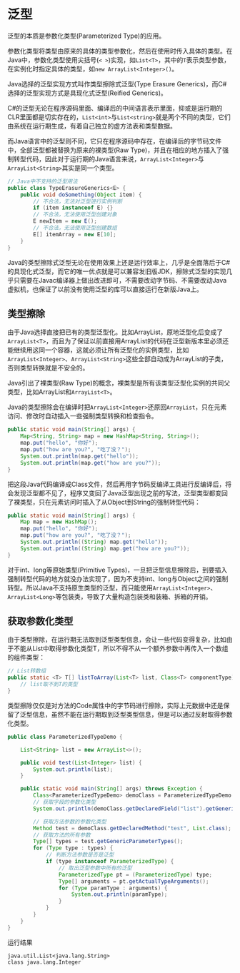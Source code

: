 # 泛型

泛型的本质是参数化类型(Parameterized Type)的应用。

参数化类型将类型由原来的具体的类型参数化，然后在使用时传入具体的类型。在Java中，参数化类型使用尖括号(`< >`)实现，如`List<T>`，其中的`T`表示类型参数，在实例化时指定具体的类型，如`new ArrayList<Integer>()`。

Java选择的泛型实现方式叫作类型擦除式泛型(Type Erasure Generics)，而C#选择的泛型实现方式是具现化式泛型(Reified Generics)。

C#的泛型无论在程序源码里面、编译后的中间语言表示里面，抑或是运行期的CLR里面都是切实存在的，`List<int>`与`List<string>`就是两个不同的类型，它们由系统在运行期生成，有着自己独立的虚方法表和类型数据。

而Java语言中的泛型则不同，它只在程序源码中存在，在编译后的字节码文件中，全部泛型都被替换为原来的裸类型(Raw Type)，并且在相应的地方插入了强制转型代码，因此对于运行期的Java语言来说，`ArrayList<Integer>`与`ArrayList<String>`其实是同一个类型。

```java
// Java中不支持的泛型用法
public class TypeErasureGenerics<E> {
    public void doSomething(Object item) {
        // 不合法，无法对泛型进行实例判断
        if (item instanceof E) {}
        // 不合法，无法使用泛型创建对象
        E newItem = new E();
        // 不合法，无法使用泛型创建数组
        E[] itemArray = new E[10];
    }
}
```

Java的类型擦除式泛型无论在使用效果上还是运行效率上，几乎是全面落后于C#的具现化式泛型，而它的唯一优点就是可以兼容发旧版JDK，擦除式泛型的实现几乎只需要在Javac编译器上做出改进即可，不需要改动字节码、不需要改动Java虚拟机，也保证了以前没有使用泛型的库可以直接运行在新版Java上。

## 类型擦除

由于Java选择直接把已有的类型泛型化。比如ArrayList，原地泛型化后变成了`ArrayList<T>`，而且为了保证以前直接用ArrayList的代码在泛型新版本里必须还能继续用这同一个容器，这就必须让所有泛型化的实例类型，比如`ArrayList<Integer>`、`ArrayList<String>`这些全部自动成为ArrayList的子类，否则类型转换就是不安全的。

Java引出了裸类型(Raw Type)的概念，裸类型是所有该类型泛型化实例的共同父类型，比如ArrayList和`ArrayList<T>`。

Java的类型擦除会在编译时把`ArrayList<Integer>`还原回`ArrayList`，只在元素访问、修改时自动插入一些强制类型转换和检查指令。

```java
public static void main(String[] args) {
    Map<String, String> map = new HashMap<String, String>();
    map.put("hello", "你好");
    map.put("how are you?", "吃了没？");
    System.out.println(map.get("hello"));
    System.out.println(map.get("how are you?"));
}
```

把这段Java代码编译成Class文件，然后再用字节码反编译工具进行反编译后，将会发现泛型都不见了，程序又变回了Java泛型出现之前的写法，泛型类型都变回了裸类型，只在元素访问时插入了从Object到String的强制转型代码：

```java
public static void main(String[] args) {
    Map map = new HashMap();
    map.put("hello", "你好");
    map.put("how are you?", "吃了没？");
    System.out.println((String) map.get("hello"));
    System.out.println((String) map.get("how are you?"));
}
```

对于int、long等原始类型(Primitive Types)，一旦把泛型信息擦除后，到要插入强制转型代码的地方就没办法实现了，因为不支持int、long与Object之间的强制转型。所以Java不支持原生类型的泛型，而只能使用`ArrayList<Integer>`、`ArrayList<Long>`等包装类，导致了大量构造包装类和装箱、拆箱的开销。

## 获取参数化类型

由于类型擦除，在运行期无法取到泛型类型信息，会让一些代码变得复杂，比如由于不能从List中取得参数化类型T，所以不得不从一个额外参数中再传入一个数组的组件类型：

```java
// List转数组
public static <T> T[] listToArray(List<T> list, Class<T> componentType) {
    // list取不到T的类型
}
```

类型擦除仅仅是对方法的Code属性中的字节码进行擦除，实际上元数据中还是保留了泛型信息，虽然不能在运行期取到泛型类型信息，但是可以通过反射取得参数化类型。

```java
public class ParameterizedTypeDemo {

    List<String> list = new ArrayList<>();

    public void test(List<Integer> list) {
        System.out.println(list);
    }

    public static void main(String[] args) throws Exception {
        Class<ParameterizedTypeDemo> demoClass = ParameterizedTypeDemo.class;
        // 获取字段的参数化类型
        System.out.println(demoClass.getDeclaredField("list").getGenericType());

        // 获取方法参数的参数化类型
        Method test = demoClass.getDeclaredMethod("test", List.class);
        // 获取方法的所有参数
        Type[] types = test.getGenericParameterTypes();
        for (Type type : types) {
            // 判断方法参数是否是泛型
            if (type instanceof ParameterizedType) {
                // 取出泛型参数中所有的泛型
                ParameterizedType pt = (ParameterizedType) type;
                Type[] arguments = pt.getActualTypeArguments();
                for (Type paramType : arguments) {
                    System.out.println(paramType);
                }
            }
        }
    }
}
```

运行结果

```
java.util.List<java.lang.String>
class java.lang.Integer
```
